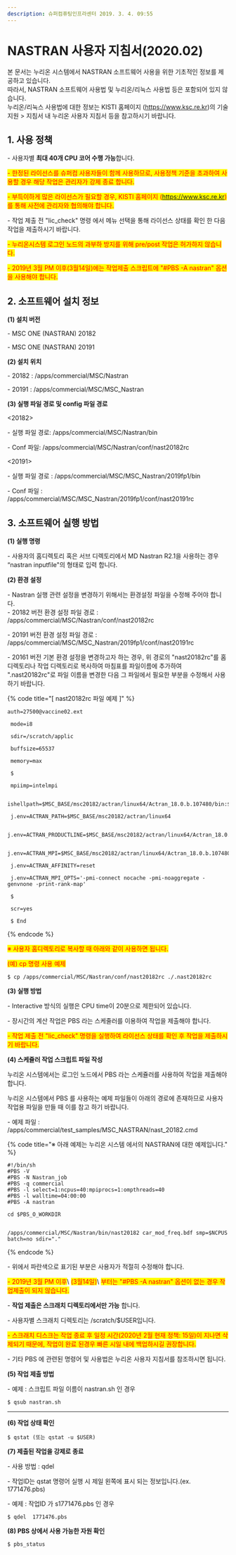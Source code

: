 ```yaml
---
description: 슈퍼컴퓨팅인프라센터 2019. 3. 4. 09:55
---
```


# NASTRAN 사용자 지침서(2020.02)

본 문서는 누리온 시스템에서 NASTRAN 소프트웨어 사용을 위한 기초적인 정보를 제공하고 있습니다.\
따라서, NASTRAN 소프트웨어 사용법 및 누리온/리눅스 사용법 등은 포함되어 있지 않습니다.\
누리온/리눅스 사용법에 대한 정보는 KISTI 홈페이지 (https://www.ksc.re.kr)의 기술지원 > 지침서 내 누리온 사용자 지침서 등을 참고하시기 바랍니다.



## **1. 사용 정책**

\- 사용자별 **최대 40개 CPU 코어 수행 가능**합니다.

<mark style="color:red;">- 한정된 라이선스를 슈퍼컴 사용자들이 함께 사용하므로, 사용정책 기준을 초과하여 사용할 경우 해당 작업은 관리자가 강제 종료 합니다.</mark>

<mark style="color:red;">- 부득이하게 많은 라이선스가 필요할 경우, KISTI 홈페이지 (https://www.ksc.re.kr)를 통해 사전에 관리자와 협의해야 합니다.</mark>

\- 작업 제출 전 "lic\_check" 명령 에서 메뉴 선택을 통해 라이선스 상태를 확인 한 다음 작업을 제출하시기 바랍니다.

<mark style="color:red;">- 누리온시스템 로그인 노드의 과부하 방지를 위해 pre/post 작업은 허가하지 않습니다.</mark>

<mark style="color:red;"></mark>

<mark style="color:red;">- 2019년 3월 PM 이후(3월14일)에는 작업제출 스크립트에 "#PBS -A nastran" 옵션을 사용해야 합니다.</mark>



## **2. 소프트웨어 설치 정보**

**(1) 설치 버전**

\- MSC ONE (NASTRAN) 20182

\- MSC ONE (NASTRAN) 20191



**(2) 설치 위치**

\- 20182 : /apps/commercial/MSC/Nastran

\- 20191 : /apps/commercial/MSC/MSC\_Nastran



**(3) 실행 파일 경로 및 config 파일 경로**

<20182>

\- 실행 파일 경로: /apps/commercial/MSC/Nastran/bin

\- Conf 파일: /apps/commercial/MSC/Nastran/conf/nast20182rc

<20191>

\- 실행 파일 경로 : /apps/commercial/MSC/MSC\_Nastran/2019fp1/bin

\- Conf 파일 : /apps/commercial/MSC/MSC\_Nastran/2019fp1/conf/nast20191rc



## **3. 소프트웨어 실행 방법**

**(1) 실행 명령**

\- 사용자의 홈디렉토리 혹은 서브 디렉토리에서 MD Nastran R2.1을 사용하는 경우 “nastran inputfile"의 형태로 입력 합니다.



**(2) 환경 설정**

\- Nastran 실행 관련 설정을 변경하기 위해서는 환경설정 파일을 수정해 주어야 합니다.\
\- 20182 버전 환경 설정 파일 경로 : /apps/commercial/MSC/Nastran/conf/nast20182rc

\- 20191 버전 환경 설정 파일 경로 : /apps/commercial/MSC/MSC\_Nastran/2019fp1/conf/nast20191rc

\- 20161 버전 기본 환경 설정을 변경하고자 하는 경우, 위 경로의 "nast20182rc"를 홈 디렉토리나 작업 디렉토리로 <mark style="color:red;"></mark> 복사하여 마침표를 파일이름에 추가하여 ".nast20182rc"로 파일 이름을 변경한 다음 그 파일에서 필요한 부분을 수정해서 사용하기 바랍니다.



{% code title="[ nast20182rc 파일 예제 ]" %}
```
auth=27500@vaccine02.ext

 mode=i8

 sdir=/scratch/applic

 buffsize=65537

 memory=max

 $ 

 mpiimp=intelmpi

 ishellpath=$MSC_BASE/msc20182/actran/linux64/Actran_18.0.b.107480/bin:$MSC_BASE/msc20182/nast:

 j.env=ACTRAN_PATH=$MSC_BASE/msc20182/actran/linux64

 j.env=ACTRAN_PRODUCTLINE=$MSC_BASE/msc20182/actran/linux64/Actran_18.0.b.107480

 j.env=ACTRAN_MPI=$MSC_BASE/msc20182/actran/linux64/Actran_18.0.b.107480/mpi/intelmpi

 j.env=ACTRAN_AFFINITY=reset

 j.env=ACTRAN_MPI_OPTS='-pmi-connect nocache -pmi-noaggregate -genvnone -print-rank-map'

 $

 scr=yes

 $ End 
```
{% endcode %}

<mark style="color:red;">※ 사용자 홈디렉토리로 복사할 때 아래와 같이 사용하면 됩니다.</mark>

<mark style="color:red;">(예) cp 명령 사용 예제</mark>

```
$ cp /apps/commercial/MSC/Nastran/conf/nast20182rc ./.nast20182rc
```



**(3) 실행 방법**

\- Interactive 방식의 실행은 CPU time이 20분으로 제한되어 있습니다.

\- 장시간의 계산 작업은 PBS 라는 스케줄러를 이용하여 작업을 제출해야 합니다.

<mark style="color:red;">- 작업 제출 전 "lic\_check" 명령을 실행하여 라이선스 상태를 확인 후 작업을 제출하시기 바랍니다.</mark>



**(4) 스케쥴러 작업 스크립트 파일 작성**

누리온 시스템에서는 로그인 노드에서 PBS 라는 스케쥴러를 사용하여 작업을 제출해야 합니다.

누리온 시스템에서 PBS 를 사용하는 예제 파일들이 아래의 경로에 존재하므로 사용자 작업용 파일을 만들 때 이를 참고 하기 바랍니다.

\- 예제 파일 : /apps/commercial/test\_samples/MSC\_NASTRAN/nast\_20182.cmd



{% code title="※ 아래 예제는 누리온 시스템 에서의 NASTRAN에 대한 예제입니다." %}
```
#!/bin/sh
#PBS -V
#PBS -N Nastran_job
#PBS -q commercial
#PBS -l select=1:ncpus=40:mpiprocs=1:ompthreads=40
#PBS -l walltime=04:00:00
#PBS -A nastran

cd $PBS_O_WORKDIR


/apps/commercial/MSC/Nastran/bin/nast20182 car_mod_freq.bdf smp=$NCPUS batch=no sdir="."
```
{% endcode %}

\- 위에서 파란색으로 표기된 부분은 사용자가 적절히 수정해야 합니다.

<mark style="color:red;">- 2019년 3월 PM 이후</mark>\ <mark style="color:red;">(3월14일)</mark>\ <mark style="color:red;">부터는 "#PBS -A nastran" 옵션이 없는 경우 작업제출이 되지 않습니다.</mark>

\- **작업 제출은 스크래치 디렉토리에서만 가능** 합니다.

\- 사용자별 스크래치 디렉토리는 /scratch/$USER입니다.

<mark style="color:red;">- 스크래치 디스크는 작업 종료 후 일정 시간(2020년 2월 현재 정책: 15일)이 지나면 삭제되기 때문에, 작업이 완료 된경우 빠른 시일 내에 백업하시길 권장합니다.</mark>

<mark style="color:red;"></mark>

\- 기타 PBS 에 관련된 명령어 및 사용법은 누리온 사용자 지침서를 참조하시면 됩니다.



**(5) 작업 제출 방법**

\- 예제 : 스크립트 파일 이름이 nastran.sh 인 경우

```
$ qsub nastran.sh
```

****

**(6) 작업 상태 확인**

```
$ qstat (또는 qstat -u $USER)
```



**(7) 제출된 작업을 강제로 종료**

\- 사용 방법 : qdel

\- 작업ID는 qstat 명령어 실행 시 제일 왼쪽에 표시 되는 정보입니다.(ex. 1771476.pbs)

\- 예제 : 작업ID 가 s1771476.pbs 인 경우

```
$ qdel  1771476.pbs
```



**(8) PBS 상에서 사용 가능한 자원 확인**

```
$ pbs_status
```

